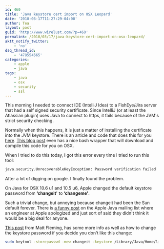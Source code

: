 ```yaml
---
id: 460
title: 'Java keystore cert import on OSX Leopard'
date: '2010-03-17T11:27:29-04:00'
author: Tea
layout: post
guid: 'http://www.wirelust.com/?p=460'
permalink: /2010/03/17/java-keystore-cert-import-on-osx-leopard/
aktt_notify_twitter:
    - 'no'
dsq_thread_id:
    - '478554565'
categories:
    - apple
    - java
tags:
    - java
    - osx
    - security
    - ssl
---
```


This morning I needed to connect IDE (IntelliJ Idea) to a FishEye/Jira server that had a self signed security certificate. Since IntelliJ (or at least the Atlassian plugin) uses Java to connect to https, it fails because of the JVM's strict security checking.

Normally when this happens, it is just a matter of installing the certificate into the JVM keystore. There is an article and code that does this for you [here](http://blogs.sun.com/andreas/entry/no_more_unable_to_find). [This blog post](http://louise.hu/poet/?p=3069) even has a nice bash wrapper that will download and compile this code for you on OSX.

When I tried to do this today, I got this error every time I tried to run this tool:

```bash
java.security.UnrecoverableKeyException: Password verification failed
```

After a lot of digging on google. I finally found the problem.

On Java for OSX 10.6 u1 and 10.5 u6, Apple changed the default keystore password from **‘changeit'** to **‘changeme'**.

Such a trivial change, but annoying because changeit had been the Sun default forever. There is [a funny post](http://lists.apple.com/archives/java-dev/2009/Dec/msg00105.html) on the Apple Java mailing list where an engineer at Apple apologized and just sort of said they didn't think it would be a big deal for anyone.

[This post](http://mattfleming.com/node/310) from Matt Fleming, has some more info as well as how to change the keystore password if you decide you don't like this change:

```bash
sudo keytool -storepasswd -new changeit -keystore /Library/Java/Home/lib/security/cacerts -storepass changeme
```